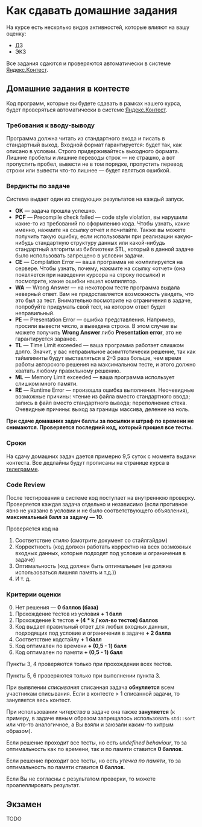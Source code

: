 # Как сдавать домашние задания

На курсе есть несколько видов активностей, которые влияют на вашу оценку:
* ДЗ
* ЭКЗ

Все задания сдаются и проверяются автоматически в системе [Яндекс.Контест](https://contest.yandex.ru).

## Домашние задания в контесте
Код программ, которые вы будете сдавать в рамках нашего курса, будет проверяться автоматически в системе [Яндекс.Контест](https://contest.yandex.ru).

### Требования к вводу-выводу
Программа должна читать из стандартного входа и писать в стандартный выход. Входной формат гарантируется: будет так, как описано в условии. Строго придерживайтесь выходного формата. Лишние пробелы и лишние переводы строк &mdash; не страшно, а вот пропустить пробел, вывести не в том порядке, пропустить перевод строки или вывести что-то лишнее &mdash; будет являться ошибкой.

### Вердикты по задаче

Система выдает один из следующих результатов на каждый запуск.

* **OK** &mdash; задача прошла успешно.
* **PCF** &mdash; Precompile check failed &mdash; code style violation, вы нарушили какие-то из требований по оформлению кода. Чтобы узнать, какие именно, нажмите на ссылку отчет и почитайте. Также вы можете получить такую ошибку, если использовали при реализации какую-нибудь стандартную структуру данных или какой-нибудь стандартный алгоритм из библиотеки STL, который в данной задаче было использовать запрещено в условии задачи.
* **CE** &mdash; Compilation Error &mdash; ваша программа не компилируется на сервере. Чтобы узнать, почему, нажмите на ссылку «отчет» (она появляется при наведении курсора на строку посылки) и посмотрите, какие ошибки нашел компилятор.
* **WA** &mdash; Wrong Answer &mdash; на некотором тесте программа выдала неверный ответ. Вам не предоставляется возможность увидеть, что это был за тест. Внимательно посмотрите на ограничения в задаче, попробуйте придумать свой тест, на котором ответ будет неправильный.
* **PE** &mdash; Presentation Error &mdash; ошибка представления. Например, просили вывести число, а выведена строка. В этом случае вы можете получить **Wrong Answer** либо **Presentation error**, это не гарантируется заранее.
* **TL** &mdash; Time Limit exceeded &mdash; ваша программа работает слишком долго. Значит, у вас неправильное асимптотически решение, так как таймлимиты будут выставляться в 2&ndash;3 раза больше, чем время работы авторского решения на максимальном тесте, и этого должно хватать любому правильному решению.
* **ML** &mdash; Memory Limit exceeded &mdash; ваша программа использует слишком много памяти.
* **RE** &mdash; Runtime Error &mdash; произошла ошибка выполнения. Неочевидные возможные причины: чтение из файла вместо стандартного ввода; запись в файл вместо стандартного вывода; переполнение стека. Очевидные причины: выход за границы массива, деление на ноль.

**При сдаче домашних задач баллы за посылки и штраф по времени не снимаются. Проверяется последний код, который прошел все тесты.**

### Сроки

На сдачу домашних задач дается примерно 9,5 суток с момента выдачи контеста.
Все дедлайны будут прописаны на странице курса в [телеграмме](https://t.me/joinchat/SfAuVWFPPwYwNjk6).

### Code Review

После тестирования в системе код поступает на внутреннюю проверку. Проверяется каждая задача отдельно и независимо (если противное явно не указано в условии и не было соответствующего объявления), **максимальный балл за задачу &mdash; 10**.

Проверяется код на
1. Соответствие стилю (смотрите документ со стайлгайдом)
2. Корректность (код должен работать корректно на всех возможных входных данных, которые подходят под условие и ограничения в задаче)
3. Оптимальность (код должен быть оптимальным (не должна использоваться лишняя память и т.д.))
4. И т. д.

### Критерии оценки

0. Нет решения &mdash; **0 баллов (база)**
1. Прохождение тестов из условия **+ 1 балл**
2. Прохождение k тестов **+ (4 * k / кол-во тестов) баллов**
3. Код выдает правильный ответ для любых входных данных, подходящих под условие и ограничения в задаче **+ 2 балла**
4. Соответствие кодстайлу **+ 1 балл**
5. Код оптимален по времени **+ (0,5 - 1) балл**
6. Код оптимален по памяти **+ (0,5 - 1) балл**

Пункты 3, 4 проверяются только при прохождении всех тестов.

Пункты 5, 6 проверяются только при выполнении пункта 3.

При выявлении *списывания* списанная задача **обнуляется** всем участникам списывания. Если в контесте > 1 списанной задачи, то зануляется весь контест.

При использовании *читерства* в задаче она также **зануляется** (к примеру, в задаче явным образом запрещалось использовать `std::sort` или что-то аналогичное, а Вы взяли и заюзали каким-то хитрым образом).

Если решение проходит все тесты, но есть *undefined behaviour*, то за оптимальность как по времени, так и по памяти ставится **0 баллов**.

Если решение проходит все тесты, но есть *утечка по памяти*, то за оптимальность по памяти ставится **0 баллов**.

Если Вы не согласны с результатом проверки, то можете проапеллировать результат.

## Экзамен
TODO
